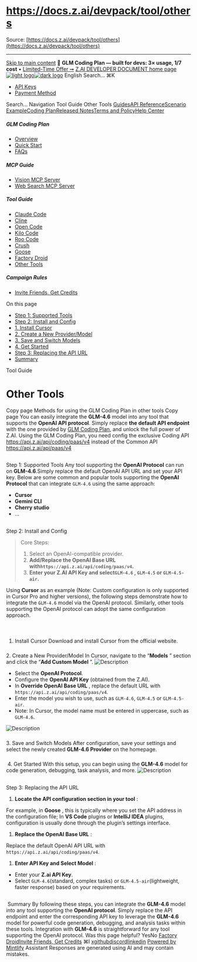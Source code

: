 # https://docs.z.ai/devpack/tool/others

Source: [https://docs.z.ai/devpack/tool/others](https://docs.z.ai/devpack/tool/others)

---

[Skip to main content](https://docs.z.ai/devpack/tool/others#content-area)
🚀 **GLM Coding Plan — built for devs: 3× usage, 1/7 cost** • [Limited-Time Offer ➞](https://z.ai/subscribe?utm_campaign=Platform_Ops&_channel_track_key=DaprgHIc)
[Z.AI DEVELOPER DOCUMENT home page![light logo](https://mintcdn.com/zhipu-32152247/B_E8wI-eiNa1QlPV/logo/dark.svg?fit=max&auto=format&n=B_E8wI-eiNa1QlPV&q=85&s=75deefa9dea5bdbc84d4da68885c267f)![dark logo](https://mintcdn.com/zhipu-32152247/B_E8wI-eiNa1QlPV/logo/light.svg?fit=max&auto=format&n=B_E8wI-eiNa1QlPV&q=85&s=c1ecf1af358fa8eeab8c06052337f8f6)](https://z.ai/model-api)
English
Search...
⌘K
  * [API Keys](https://z.ai/manage-apikey/apikey-list)
  * [Payment Method](https://z.ai/manage-apikey/billing)


Search...
Navigation
Tool Guide
Other Tools
[Guides](https://docs.z.ai/guides/overview/quick-start)[API Reference](https://docs.z.ai/api-reference/introduction)[Scenario Example](https://docs.z.ai/scenario-example/develop-tools/claude)[Coding Plan](https://docs.z.ai/devpack/overview)[Released Notes](https://docs.z.ai/release-notes/new-released)[Terms and Policy](https://docs.z.ai/legal-agreement/privacy-policy)[Help Center](https://docs.z.ai/help/faq)
##### GLM Coding Plan
  * [Overview](https://docs.z.ai/devpack/overview)
  * [Quick Start](https://docs.z.ai/devpack/quick-start)
  * [FAQs](https://docs.z.ai/devpack/faq)


##### MCP Guide
  * [Vision MCP Server](https://docs.z.ai/devpack/mcp/vision-mcp-server)
  * [Web Search MCP Server](https://docs.z.ai/devpack/mcp/search-mcp-server)


##### Tool Guide
  * [Claude Code](https://docs.z.ai/devpack/tool/claude)
  * [Cline](https://docs.z.ai/devpack/tool/cline)
  * [Open Code](https://docs.z.ai/devpack/tool/opencode)
  * [Kilo Code](https://docs.z.ai/devpack/tool/kilo)
  * [Roo Code](https://docs.z.ai/devpack/tool/roo)
  * [Crush](https://docs.z.ai/devpack/tool/crush)
  * [Goose](https://docs.z.ai/devpack/tool/goose)
  * [Factory Droid](https://docs.z.ai/devpack/tool/droid)
  * [Other Tools](https://docs.z.ai/devpack/tool/others)


##### Campaign Rules
  * [Invite Friends, Get Credits](https://docs.z.ai/devpack/credit-campaign-rules)


On this page
  * [Step 1: Supported Tools](https://docs.z.ai/devpack/tool/others#step-1%3A-supported-tools)
  * [Step 2: Install and Config](https://docs.z.ai/devpack/tool/others#step-2%3A-install-and-config)
  * [1. Install Cursor](https://docs.z.ai/devpack/tool/others#1-install-cursor)
  * [2. Create a New Provider/Model](https://docs.z.ai/devpack/tool/others#2-create-a-new-provider%2Fmodel)
  * [3. Save and Switch Models](https://docs.z.ai/devpack/tool/others#3-save-and-switch-models)
  * [4. Get Started](https://docs.z.ai/devpack/tool/others#4-get-started)
  * [Step 3: Replacing the API URL](https://docs.z.ai/devpack/tool/others#step-3%3A-replacing-the-api-url)
  * [Summary](https://docs.z.ai/devpack/tool/others#summary)


Tool Guide
# Other Tools
Copy page
Methods for using the GLM Coding Plan in other tools
Copy page
You can easily integrate the **GLM-4.6** model into any tool that supports the **OpenAI API protocol**. Simply replace **the default API endpoint** with the one provided by [GLM Coding Plan](https://z.ai/subscribe?utm_source=zai&utm_medium=link&utm_term=devpack-integration&utm_campaign=Platform_Ops&_channel_track_key=w3mNdY8g), and unlock the full power of Z.AI.
Using the GLM Coding Plan, you need config the exclusive Coding API <https://api.z.ai/api/coding/paas/v4> instead of the Common API <https://api.z.ai/api/paas/v4>
## 
[​](https://docs.z.ai/devpack/tool/others#step-1%3A-supported-tools)
Step 1: Supported Tools
Any tool supporting the **OpenAI Protocol** can run on **GLM-4.6**.Simply replace the default OpenAI API URL and set your API key. Below are some common and popular tools supporting the **OpenAI Protocol** that can integrate `GLM-4.6` using the same approach:
  * **Cursor**
  * **Gemini CLI**
  * **Cherry studio**
  * …


## 
[​](https://docs.z.ai/devpack/tool/others#step-2%3A-install-and-config)
Step 2: Install and Config
> Core Steps:
>   1. Select an OpenAI-compatible provider.
>   2. **Add/Replace the OpenAI Base URL with`https://api.z.ai/api/coding/paas/v4`.**
>   3. **Enter your Z.AI API Key and select`GLM-4.6` , `GLM-4.5` or `GLM-4.5-air`.**
> 

Using **Cursor** as an example (Note: Custom configuration is only supported in Cursor Pro and higher versions), the following steps demonstrate how to integrate the `GLM-4.6` model via the OpenAI protocol. Similarly, other tools supporting the OpenAI protocol can adopt the same configuration approach.
### 
[​](https://docs.z.ai/devpack/tool/others#1-install-cursor)
1. Install Cursor
Download and install Cursor from the official website.
### 
[​](https://docs.z.ai/devpack/tool/others#2-create-a-new-provider%2Fmodel)
2. Create a New Provider/Model
In Cursor, navigate to the “**Models** ” section and click the “**Add Custom Model** ”. ![Description](https://cdn.bigmodel.cn/markdown/176032216013820251013-100735.jpeg?attname=20251013-100735.jpeg)
  * Select the **OpenAI Protocol**.
  * Configure the **OpenAI API Key** (obtained from the Z.AI).
  * In **Override OpenAI Base URL** , replace the default URL with `https://api.z.ai/api/coding/paas/v4`.
  * Enter the model you wish to use, such as `GLM-4.6`, `GLM-4.5` or `GLM-4.5-air`.
  * Note: In Cursor, the model name must be entered in uppercase, such as `GLM-4.6`.

![Description](https://cdn.bigmodel.cn/markdown/176032218295020251013-100740.jpeg?attname=20251013-100740.jpeg)
### 
[​](https://docs.z.ai/devpack/tool/others#3-save-and-switch-models)
3. Save and Switch Models
After configuration, save your settings and select the newly created **GLM-4.6 Provider** on the homepage.
### 
[​](https://docs.z.ai/devpack/tool/others#4-get-started)
4. Get Started
With this setup, you can begin using the **GLM-4.6** model for code generation, debugging, task analysis, and more. ![Description](https://cdn.bigmodel.cn/markdown/176032221518820251013-100745.jpeg?attname=20251013-100745.jpeg)
## 
[​](https://docs.z.ai/devpack/tool/others#step-3%3A-replacing-the-api-url)
Step 3: Replacing the API URL
  1. **Locate the API configuration section in your tool** :

For example, in **Goose** , this is typically where you set the API address in the configuration file; In **VS Code** plugins or **IntelliJ IDEA** plugins, configuration is usually done through the plugin’s settings interface.
  1. **Replace the OpenAI Base URL** :

Replace the default OpenAI API URL with `https://api.z.ai/api/coding/paas/v4`.
  1. **Enter API Key and Select Model** :


  * Enter your **Z.ai API Key**.
  * Select `GLM-4.6`(standard, complex tasks) or `GLM-4.5-air`(lightweight, faster response) based on your requirements.


## 
[​](https://docs.z.ai/devpack/tool/others#summary)
Summary
By following these steps, you can integrate the **GLM-4.6** model into any tool supporting the **OpenAI protocol**. Simply replace the API endpoint and enter the corresponding API key to leverage the **GLM-4.6** model for powerful code generation, debugging, and analysis tasks within these tools. Integration with **GLM-4.6** is straightforward for any tool supporting the OpenAI protocol.
Was this page helpful?
YesNo
[Factory Droid](https://docs.z.ai/devpack/tool/droid)[Invite Friends, Get Credits](https://docs.z.ai/devpack/credit-campaign-rules)
⌘I
[x](https://x.com/Zai_org)[github](https://github.com/zai-org)[discord](https://discord.gg/QR7SARHRxK)[linkedin](https://www.linkedin.com/company/zdotai/)
[Powered by Mintlify](https://mintlify.com?utm_campaign=poweredBy&utm_medium=referral&utm_source=zhipu-32152247)
Assistant
Responses are generated using AI and may contain mistakes.
